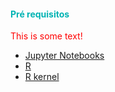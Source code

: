 
#### <span style="color:#00b3b3">Pré requisitos</span>
<font color="red">This is some text!</font>
- [Jupyter Notebooks]
- [R]
- [R kernel]

[Jupyter Notebooks]:<https://jupyter.org/>
[R]:<https://www.r-project.org/>
[R kernel]:<https://irkernel.github.io/>
